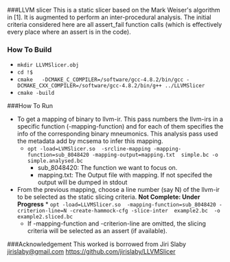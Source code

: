 ###LLVM slicer
This is a static slicer based on the Mark Weiser's algorithm in [1]. It is
augmented to perform an inter-procedural analysis. The initial criteria
considered here are all assert_fail function calls (which is effectively every
place where an assert is in the code).

### How To Build
  - `mkdir LLVMSlicer.obj`
  - `cd !$`
  - `cmake   -DCMAKE_C_COMPILER=/software/gcc-4.8.2/bin/gcc -DCMAKE_CXX_COMPILER=/software/gcc-4.8.2/bin/g++ ../LLVMSlicer`
  - `cmake -build`

###How To Run
  - To get a mapping of binary to llvm-ir. This pass numbers the llvm-irs in a specific function (-mapping-function) and for each of them specifies the info of the corresponding binary mneumonics. This analysis pass used the metadata add by mcsema to infer this mapping.
    * `opt -load=LVMSlicer.so  -srcline-mapping -mapping-function=sub_8048420 -mapping-output=mapping.txt  simple.bc -o simple.analysed.bc` 
      * sub_8048420: The function we want to focus on.
      * mapping.txt: The Output file with mapping. If not specifed the output will be dumped in stdout
  -  From the previous mapping, choose a line number (say N) of the llvm-ir to be selected as the static slicing criteria. __Not Complete: Under Progress__
    * `opt -load=LLVMSlicer.so  -mapping-function=sub_8048420 -criterion-line=N -create-hammock-cfg -slice-inter  example2.bc  -o example2.sliced.bc`
      * If -mapping-function and -criterion-line are omitted, the slicing criteria will be selected as an assert (if available).



###Acknowledgement
This worked is borrowed from 
Jiri Slaby <jirislaby@gmail.com>
https://github.com/jirislaby/LLVMSlicer
